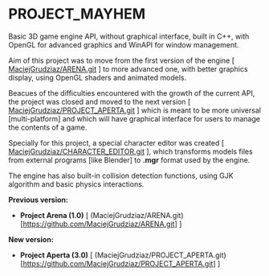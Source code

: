 # PROJECT_MAYHEM
Basic 3D game engine API, without graphical interface, built in C++, with OpenGL for advanced graphics and WinAPI for window management.

Aim of this project was to move from the first version of the engine [ [MaciejGrudziaz/ARENA.git](https://github.com/MaciejGrudziaz/ARENA.git) ] to more advanced one, with better graphics display, using OpenGL shaders and animated models.

Beacues of the difficulties encountered with the growth of the current API, the project was closed and moved to the next version [ [MaciejGrudziaz/PROJECT_APERTA.git](https://github.com/MaciejGrudziaz/PROJECT_APERTA.git) ] which is meant to be more universal [multi-platform] and which will have graphical interface for users to manage the contents of a game. 

Specially for this project, a special character editor was created [ [MaciejGrudziaz/CHARACTER_EDITOR.git](https://github.com/MaciejGrudziaz/CHARACTER_EDITOR.git) ], which transforms models files from external programs [like Blender] to **.mgr** format used by the engine.

The engine has also built-in collision detection functions, using GJK algorithm and basic physics interactions.

**Previous version:**
- **Project Arena (1.0)** [ (MaciejGrudziaz/ARENA.git)[https://github.com/MaciejGrudziaz/ARENA.git] ]

**New version:**
- **Project Aperta (3.0)** [ (MaciejGrudziaz/PROJECT_APERTA.git)[https://github.com/MaciejGrudziaz/PROJECT_APERTA.git] ]
